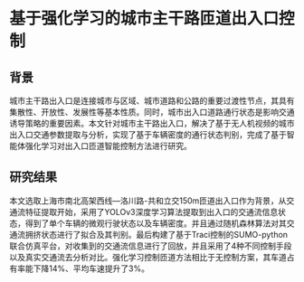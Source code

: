# 基于强化学习的城市主干路匝道出入口控制
## 背景
城市主干路出入口是连接城市与区域、城市道路和公路的重要过渡性节点，其具有集散性、开放性、发展性等基本性质。同时，城市出入口道路通行状态是影响交通诱导策略的重要因素。本文针对城市主干路出入口，解决了基于无人机视频的城市出入口交通参数提取与分析，实现了基于车辆密度的通行状态判别，完成了基于智能体强化学习对出入口匝道智能控制方法进行研究。
## 研究结果
本文选取上海市南北高架西线—洛川路-共和立交150m匝道出入口作为背景，从交通流特征提取开始，采用了YOLOv3深度学习算法提取到出入口的交通流信息状态，得到了单个车辆的微观行驶状态以及车辆密度。并且通过随机森林算法对其交通流拥挤状态进行了拟合及其判别。最后构建了基于Traci控制的SUMO-python联合仿真平台，对收集到的交通流信息进行了回放，并且采用了4种不同控制手段以及真实交通流去分析对比。强化学习控制匝道方法相比于无控制方案，其车道占有率能下降14%、平均车速提升了3%。
